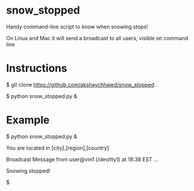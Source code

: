 # snow_stopped
Handy command-line script to know when snowing stops!

On Linux and Mac it will send a broadcast to all users, visible on command line

# Instructions
$ git clone https://github.com/akshaychhajed/snow_stopped .

$ python snow_stopped.py &

# Example
$ python snow_stopped.py &

You are located in [city],[region],[country]

Broadcast Message from user@vm1
	(/dev/tty1) at 18:38 EST ...

Snowing stopped!

$

